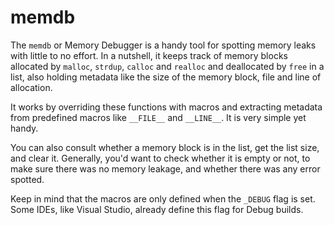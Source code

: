 # memdb

The `memdb` or Memory Debugger is a handy tool for spotting memory leaks with little to no effort. In a nutshell, it keeps track of memory blocks allocated by `malloc`, `strdup`, `calloc` and `realloc` and deallocated by `free` in a list, also holding metadata like the size of the memory block, file and line of allocation.

It works by overriding these functions with macros and extracting metadata from predefined macros like `__FILE__` and `__LINE__`. It is very simple yet handy.

You can also consult whether a memory block is in the list, get the list size, and clear it. Generally, you'd want to check whether it is empty or not, to make sure there was no memory leakage, and whether there was any error spotted.

Keep in mind that the macros are only defined when the `_DEBUG` flag is set. Some IDEs, like Visual Studio, already define this flag for Debug builds.
